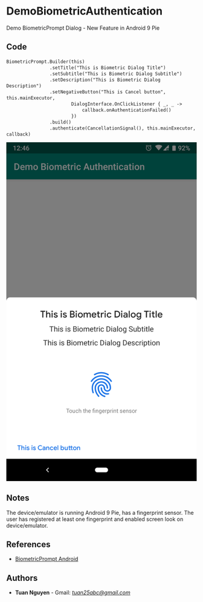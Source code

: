 # DemoBiometricAuthentication
Demo BiometricPrompt Dialog - New Feature in Android 9 Pie

## Code
```
BiometricPrompt.Builder(this)
                .setTitle("This is Biometric Dialog Title")
                .setSubtitle("This is Biometric Dialog Subtitle")
                .setDescription("This is Biometric Dialog Description")
                .setNegativeButton("This is Cancel button", this.mainExecutor,
                        DialogInterface.OnClickListener { _, _ ->
                            callback.onAuthenticationFailed()
                        })
                .build()
                .authenticate(CancellationSignal(), this.mainExecutor, callback)
```

![Screenshot](screenshot.jpg)

## Notes

The device/emulator is running Android 9 Pie, has a fingerprint sensor.
The user has registered at least one fingerprint and enabled screen look on device/emulator.


## References

* [BiometricPrompt Android](https://developer.android.com/reference/android/hardware/biometrics/BiometricPrompt)


## Authors

* **Tuan Nguyen** - Gmail: *tuan25abc@gmail.com*